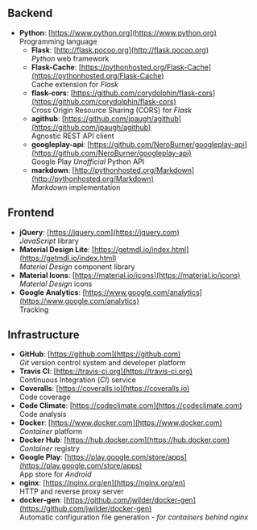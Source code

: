 ## Backend

- **Python**: [https://www.python.org](https://www.python.org)  
  Programming language
    - **Flask**: [http://flask.pocoo.org](http://flask.pocoo.org)  
      *Python* web framework
    - **Flask-Cache**: [https://pythonhosted.org/Flask-Cache](https://pythonhosted.org/Flask-Cache)  
      Cache extension for *Flask*
    - **flask-cors**: [https://github.com/corydolphin/flask-cors](https://github.com/corydolphin/flask-cors)  
      Cross Origin Resource Sharing (CORS) for *Flask*
    - **agithub**: [https://github.com/jpaugh/agithub](https://github.com/jpaugh/agithub)  
      Agnostic REST API client
    - **googleplay-api**: [https://github.com/NeroBurner/googleplay-api](https://github.com/NeroBurner/googleplay-api)  
      Google Play *Unofficial* Python API
    - **markdown**: [http://pythonhosted.org/Markdown](http://pythonhosted.org/Markdown)  
      *Markdown* implementation

## Frontend

- **jQuery**: [https://jquery.com](https://jquery.com)  
  *JavaScript* library
- **Material Design Lite**: [https://getmdl.io/index.html](https://getmdl.io/index.html)  
  *Material Design* component library
- **Material Icons**: [https://material.io/icons](https://material.io/icons)  
  *Material Design* icons
- **Google Analytics**: [https://www.google.com/analytics](https://www.google.com/analytics)  
  Tracking

## Infrastructure

- **GitHub**: [https://github.com](https://github.com)  
  *Git* version control system and developer platform
- **Travis CI**: [https://travis-ci.org](https://travis-ci.org)  
  Continuous Integration (*CI*) service
- **Coveralls**: [https://coveralls.io](https://coveralls.io)  
  Code coverage
- **Code Climate**: [https://codeclimate.com](https://codeclimate.com)  
  Code analysis
- **Docker**: [https://www.docker.com](https://www.docker.com)  
  *Container* platform
- **Docker Hub**: [https://hub.docker.com](https://hub.docker.com)  
  *Container* registry
- **Google Play**: [https://play.google.com/store/apps](https://play.google.com/store/apps)  
  App store for *Android*
- **nginx**: [https://nginx.org/en](https://nginx.org/en)  
  HTTP and reverse proxy server
- **docker-gen**: [https://github.com/jwilder/docker-gen](https://github.com/jwilder/docker-gen)  
  Automatic configuration file generation - *for containers behind nginx*